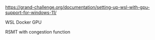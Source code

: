 https://grand-challenge.org/documentation/setting-up-wsl-with-gpu-support-for-windows-11/

WSL Docker GPU

RSMT with congestion function